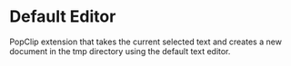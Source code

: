 # Default Editor

PopClip extension that takes the current selected text and creates a new document in the tmp directory using the default text editor.
